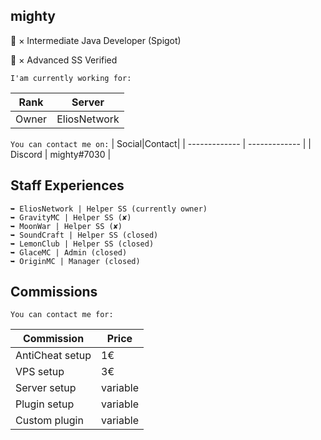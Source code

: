 ## mighty

🗿 × Intermediate Java Developer (Spigot)

🗿 × Advanced SS Verified

`I'am currently working for:`

|   Rank|Server|
| ------------- | ------------- |
| Owner  | EliosNetwork |

`You can contact me on:`
|   Social|Contact|
| ------------- | ------------- |
| Discord  | mighty#7030 |

## Staff Experiences
    ➥ EliosNetwork | Helper SS (currently owner)
    ➥ GravityMC | Helper SS (✘)
    ➥ MoonWar | Helper SS (✘)
    ➥ SoundCraft | Helper SS (closed)
    ➥ LemonClub | Helper SS (closed)
    ➥ GlaceMC | Admin (closed)
    ➥ OriginMC | Manager (closed)

## Commissions

`You can contact me for:`

|   Commission|Price|
| ------------- | ------------- |
| AntiCheat setup| 1€ |
| VPS setup| 3€ |
| Server setup|variable |
| Plugin setup|variable |
| Custom plugin|variable |
